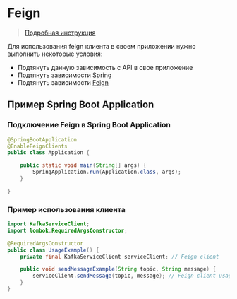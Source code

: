 # Feign
>[Подробная инструкция](https://cloud.spring.io/spring-cloud-netflix/multi/multi_spring-cloud-feign.html)


Для использования feign клиента в своем приложении нужно выполнить некоторые условия:
- Подтянуть данную зависимость с API в свое приложение
- Подтянуть зависимости Spring
- Подтянуть зависимости [Feign](https://mvnrepository.com/artifact/org.springframework.cloud/spring-cloud-starter-feign) 

## Пример Spring Boot Application
### Подключение Feign в Spring Boot Application 
```java
@SpringBootApplication
@EnableFeignClients
public class Application {

    public static void main(String[] args) {
        SpringApplication.run(Application.class, args);
    }

}
```
### Пример использования клиента
```java
import KafkaServiceClient;
import lombok.RequiredArgsConstructor;

@RequiredArgsConstructor
public class UsageExample() {
    private final KafkaServiceClient serviceClient; // Feign client

    public void sendMessageExample(String topic, String message) {
        serviceClient.sendMessage(topic, message); // Feign client usage
    }
}
```